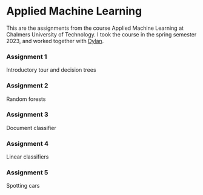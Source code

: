 # Applied Machine Learning


This are the assignments from the course Applied Machine Learning at Chalmers University of Technology. I took the course in the spring semester 2023, and worked together with [Dylan](https://github.com/Nalyd1019).

### Assignment 1
Introductory tour and decision trees

### Assignment 2
Random forests

### Assignment 3
Document classifier

### Assignment 4
Linear classifiers

### Assignment 5
Spotting cars
